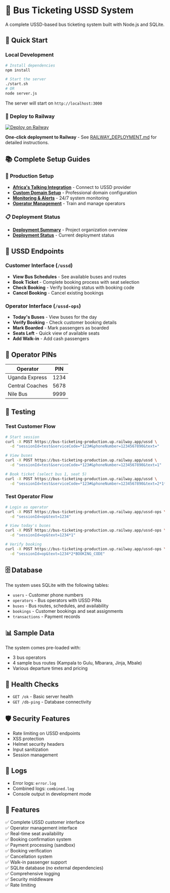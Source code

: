 # 🚌 Bus Ticketing USSD System

A complete USSD-based bus ticketing system built with Node.js and SQLite.

## 🚀 Quick Start

### Local Development
```bash
# Install dependencies
npm install

# Start the server
./start.sh
# OR
node server.js
```

The server will start on `http://localhost:3000`

### 🚂 Deploy to Railway
[![Deploy on Railway](https://railway.app/button.svg)](https://railway.app/template/deploy)

**One-click deployment to Railway** - See [RAILWAY_DEPLOYMENT.md](./RAILWAY_DEPLOYMENT.md) for detailed instructions.

## 📚 **Complete Setup Guides**

### 🚀 **Production Setup**
- **[Africa's Talking Integration](./AFRICASTALKING_SETUP.md)** - Connect to USSD provider
- **[Custom Domain Setup](./CUSTOM_DOMAIN_SETUP.md)** - Professional domain configuration
- **[Monitoring & Alerts](./MONITORING_SETUP.md)** - 24/7 system monitoring
- **[Operator Management](./OPERATOR_MANAGEMENT.md)** - Train and manage operators

### 📋 **Deployment Status**
- **[Deployment Summary](./DEPLOYMENT_SUMMARY.md)** - Project organization overview
- **[Deployment Status](./DEPLOYMENT_STATUS.md)** - Current deployment status

## 📱 USSD Endpoints

### Customer Interface (`/ussd`)
- **View Bus Schedules** - See available buses and routes
- **Book Ticket** - Complete booking process with seat selection
- **Check Booking** - Verify booking status with booking code
- **Cancel Booking** - Cancel existing bookings

### Operator Interface (`/ussd-ops`)
- **Today's Buses** - View buses for the day
- **Verify Booking** - Check customer booking details
- **Mark Boarded** - Mark passengers as boarded
- **Seats Left** - Quick view of available seats
- **Add Walk-in** - Add cash passengers

## 🔑 Operator PINs

| Operator | PIN |
|----------|-----|
| Uganda Express | 1234 |
| Central Coaches | 5678 |
| Nile Bus | 9999 |

## 🧪 Testing

### Test Customer Flow
```bash
# Start session
curl -X POST https://bus-ticketing-production.up.railway.app/ussd \
  -d "sessionId=test&serviceCode=*123#&phoneNumber=1234567890&text="

# View buses
curl -X POST https://bus-ticketing-production.up.railway.app/ussd \
  -d "sessionId=test&serviceCode=*123#&phoneNumber=1234567890&text=1"

# Book ticket (select bus 1, seat 5)
curl -X POST https://bus-ticketing-production.up.railway.app/ussd \
  -d "sessionId=test&serviceCode=*123#&phoneNumber=1234567890&text=2*1*5*1"
```

### Test Operator Flow
```bash
# Login as operator
curl -X POST https://bus-ticketing-production.up.railway.app/ussd-ops \
  -d "sessionId=op&text=1234"

# View today's buses
curl -X POST https://bus-ticketing-production.up.railway.app/ussd-ops \
  -d "sessionId=op&text=1234*1"

# Verify booking
curl -X POST https://bus-ticketing-production.up.railway.app/ussd-ops \
  -d "sessionId=op&text=1234*2*BOOKING_CODE"
```

## 🗄️ Database

The system uses SQLite with the following tables:
- `users` - Customer phone numbers
- `operators` - Bus operators with USSD PINs
- `buses` - Bus routes, schedules, and availability
- `bookings` - Customer bookings and seat assignments
- `transactions` - Payment records

## 📊 Sample Data

The system comes pre-loaded with:
- 3 bus operators
- 4 sample bus routes (Kampala to Gulu, Mbarara, Jinja, Mbale)
- Various departure times and pricing

## 🔧 Health Checks

- `GET /ok` - Basic server health
- `GET /db-ping` - Database connectivity

## 🛡️ Security Features

- Rate limiting on USSD endpoints
- XSS protection
- Helmet security headers
- Input sanitization
- Session management

## 📝 Logs

- Error logs: `error.log`
- Combined logs: `combined.log`
- Console output in development mode

## 🎯 Features

✅ Complete USSD customer interface  
✅ Operator management interface  
✅ Real-time seat availability  
✅ Booking confirmation system  
✅ Payment processing (sandbox)  
✅ Booking verification  
✅ Cancellation system  
✅ Walk-in passenger support  
✅ SQLite database (no external dependencies)  
✅ Comprehensive logging  
✅ Security middleware  
✅ Rate limiting  
